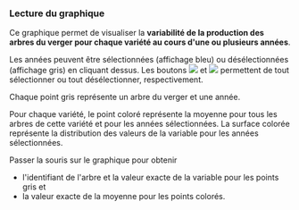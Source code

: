 ### Lecture du graphique

Ce graphique permet de visualiser la **variabilité de la production des arbres du verger pour chaque variété au cours d'une ou plusieurs années**. 

Les années peuvent être sélectionnées (affichage bleu) ou désélectionnées (affichage gris) en cliquant dessus. Les boutons ![](square-check-regular.png) et ![](trash-solid.png) permettent de tout sélectionner ou tout désélectionner, respectivement.

Chaque point gris représente un arbre du verger et une année. 

Pour chaque variété, le point coloré représente la moyenne pour tous les arbres de cette variété et pour les années sélectionnées. La surface colorée représente la distribution des valeurs de la variable pour les années sélectionnées.

Passer la souris sur le graphique pour obtenir 
- l'identifiant de l'arbre et la valeur exacte de la variable pour les points gris et 
- la valeur exacte de la moyenne pour les points colorés.
